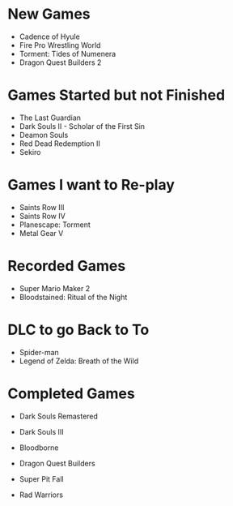 # New Games
- Cadence of Hyule
- Fire Pro Wrestling World
- Torment: Tides of Numenera
- Dragon Quest Builders 2

# Games Started but not Finished
- The Last Guardian
- Dark Souls II - Scholar of the First Sin
- Deamon Souls
- Red Dead Redemption II
- Sekiro

# Games I want to Re-play
- Saints Row III
- Saints Row IV
- Planescape: Torment
- Metal Gear V

# Recorded Games
- Super Mario Maker 2
- Bloodstained: Ritual of the Night

# DLC to go Back to To
- Spider-man
- Legend of Zelda: Breath of the Wild

# Completed Games
- Dark Souls Remastered
- Dark Souls III
- Bloodborne
- Dragon Quest Builders


- Super Pit Fall
- Rad Warriors

